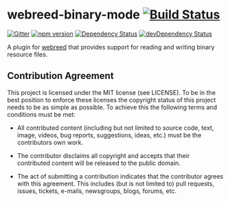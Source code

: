# webreed-binary-mode [![Build Status](https://travis-ci.org/webreed/webreed-binary-mode.svg?branch=master)](https://travis-ci.org/webreed/webreed-binary-mode)

[![Gitter](https://badges.gitter.im/webreed/webreed.svg)](https://gitter.im/webreed/webreed?utm_source=badge&utm_medium=badge&utm_campaign=pr-badge)
[![npm version](https://badge.fury.io/js/webreed-binary-mode.svg)](https://badge.fury.io/js/webreed-binary-mode)
[![Dependency Status](https://david-dm.org/webreed/webreed-binary-mode.svg)](https://david-dm.org/webreed/webreed-binary-mode)
[![devDependency Status](https://david-dm.org/webreed/webreed-binary-mode/dev-status.svg)](https://david-dm.org/webreed/webreed-binary-mode#info=devDependencies)

A plugin for [webreed](https://github.com/webreed/webreed) that provides support for
reading and writing binary resource files.


## Contribution Agreement

This project is licensed under the MIT license (see LICENSE). To be in the best
position to enforce these licenses the copyright status of this project needs to
be as simple as possible. To achieve this the following terms and conditions
must be met:

- All contributed content (including but not limited to source code, text,
  image, videos, bug reports, suggestions, ideas, etc.) must be the
  contributors own work.

- The contributor disclaims all copyright and accepts that their contributed
  content will be released to the public domain.

- The act of submitting a contribution indicates that the contributor agrees
  with this agreement. This includes (but is not limited to) pull requests, issues,
  tickets, e-mails, newsgroups, blogs, forums, etc.

